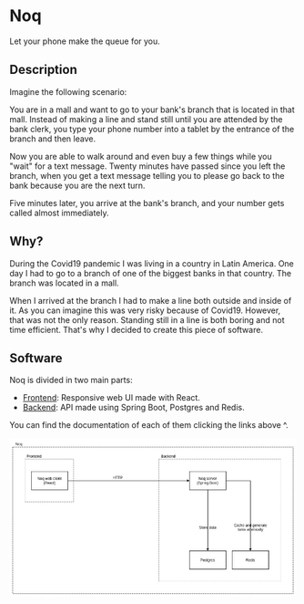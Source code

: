 # Noq

Let your phone make the queue for you.

## Description

Imagine the following scenario:

You are in a mall and want to go to your bank's branch that is located in that mall.
Instead of making a line and stand still until you are attended by the bank clerk,
you type your phone number into a tablet by the entrance of the branch and then
leave.

Now you are able to walk around and even buy a few things while you "wait" for a
text message. Twenty minutes have passed since you left the branch, when you get
a text message telling you to please go back to the bank because you are the next
turn.

Five minutes later, you arrive at the bank's branch, and your number gets called
almost immediately.

## Why?

During the Covid19 pandemic I was living in a country in Latin America. One day
I had to go to a branch of one of the biggest banks in that country. The branch
was located in a mall.

When I arrived at the branch I had to make a line both outside and inside of it.
As you can imagine this was very risky because of Covid19. However, that was not
the only reason. Standing still in a line is both boring and not time efficient.
That's why I decided to create this piece of software.

## Software

Noq is divided in two main parts:

* [Frontend](frontend/noq/): Responsive web UI made with React.
* [Backend](backend/): API made using Spring Boot, Postgres and Redis.

You can find the documentation of each of them clicking the links above ^.

![Architecture](./backend/docs/diagrams/architecture.jpg)
